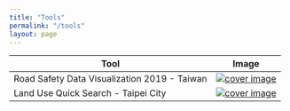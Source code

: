 ```yaml
---
title: "Tools"
permalink: "/tools"
layout: page
---
```


| Tool | Image |
|------|-------|
| Road Safety Data Visualization 2019 - Taiwan | [![cover image](/traffic_accident/cover.png)](https://dubidub.github.io/traffic_accident) |
| Land Use Quick Search - Taipei City | [![cover image](/tp_landuse/cover.PNG)](https://dubidub.github.io/tp_landuse) |
